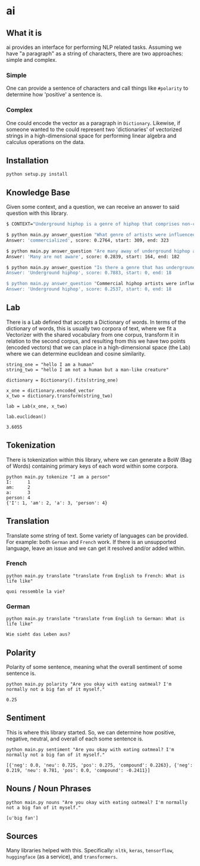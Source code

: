 # ai

## What it is
ai provides an interface for performing NLP related tasks. Assuming we have "a paragraph" as a string of characters, there are two approaches: simple and complex.

### Simple
One can provide a sentence of characters and call things like `#polarity` to determine how 'positive' a sentence is. 

### Complex
One could encode the vector as a paragraph in `Dictionary`. Likewise, if someone wanted to the could represent two 'dictionaries' of vectorized strings in a high-dimensional space for performing linear algebra and calculus operations on the data.

## Installation

`python setup.py install`

## Knowledge Base

Given some context, and a question, we can receive an answer to said question with this library.

```bash
$ CONTEXT="Underground hiphop is a genre of hiphop that comprises non-commercialized patterns of music, including concepts like: lo-fi, heavy sampling, limited releases, etc. Many are not aware of underground hip-hop as a genre, as it is like the special reserve of commercialized artists. Having said that, many of the commercialized artists have gone on to influence a lot of the artists that we know today."

$ python main.py answer_question "What genre of artists were influenced by underground hiphop artists?", "$CONTEXT"
Answer: 'commercialized', score: 0.2764, start: 309, end: 323

$ python main.py answer_question "Are many away of underground hiphop as a genre?", "$CONTEXT"
Answer: 'Many are not aware', score: 0.2839, start: 164, end: 182

$ python main.py answer_question "Is there a genre that has underground in the name?, "$CONTEXT"
Answer: 'Underground hiphop', score: 0.7883, start: 0, end: 18

$ python main.py answer_question "Commercial hiphop artists were influence by what genre of artists?", "$CONTEXT"
Answer: 'Underground hiphop', score: 0.2537, start: 0, end: 18
```

## Lab

There is a Lab defined that accepts a Dictionary of words. In terms of the dictionary of words, this is usually two corpora of text, where we fit a Vectorizer with the shared vocabulary from one corpus, transform it in relation to the second corpus, and resulting from this we have two points (encoded vectors) that we can place in a high-dimensional space (the Lab) where we can determine euclidean and cosine similarity. 

```
string_one = "hello I am a human"
string_two = "hello I am not a human but a man-like creature"

dictionary = Dictionary().fits(string_one)

x_one = dictionary.encoded_vector
x_two = dictionary.transform(string_two)

lab = Lab(x_one, x_two)

lab.euclidean()

3.6055
```


## Tokenization

There is tokenization within this library, where we can generate a BoW (Bag of Words) containing primary keys of each word within some corpora.

```
python main.py tokenize "I am a person"
I:      1
am:     2
a:      3
person: 4
{'I': 1, 'am': 2, 'a': 3, 'person': 4}
```

## Translation

Translate some string of text. Some variety of languages can be provided. For example: both `German` and `French` work. If there is an unsupported language, leave an issue and we can get it resolved and/or added within.

### French

```
python main.py translate "translate from English to French: What is life like"

quoi ressemble la vie?
```
### German
```
python main.py translate "translate from English to German: What is life like"

Wie sieht das Leben aus?
```

## Polarity

Polarity of some sentence, meaning what the overall sentiment of some sentence is.

```
python main.py polarity "Are you okay with eating oatmeal? I'm normally not a big fan of it myself."

0.25
```

## Sentiment
This is where this library started. So, we can determine how positive, negative, neutral, and overall of each some sentence is.
```
python main.py sentiment "Are you okay with eating oatmeal? I'm normally not a big fan of it myself."

[{'neg': 0.0, 'neu': 0.725, 'pos': 0.275, 'compound': 0.2263}, {'neg': 0.219, 'neu': 0.781, 'pos': 0.0, 'compound': -0.2411}]
```

## Nouns / Noun Phrases

```
python main.py nouns "Are you okay with eating oatmeal? I'm normally not a big fan of it myself."

[u'big fan']
```

## Sources

Many libraries helped with this. Specifically: `nltk`, `keras`, `tensorflow`, `huggingface` (as a service), and `transformers`.
